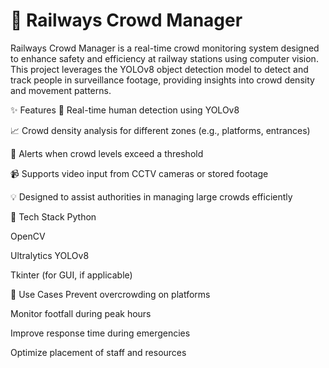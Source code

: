 # 🚆 Railways Crowd Manager
Railways Crowd Manager is a real-time crowd monitoring system designed to enhance safety and efficiency at railway stations using computer vision. This project leverages the YOLOv8 object detection model to detect and track people in surveillance footage, providing insights into crowd density and movement patterns.

✨ Features
🎯 Real-time human detection using YOLOv8

📈 Crowd density analysis for different zones (e.g., platforms, entrances)

🔔 Alerts when crowd levels exceed a threshold

📹 Supports video input from CCTV cameras or stored footage

💡 Designed to assist authorities in managing large crowds efficiently

🔧 Tech Stack
Python

OpenCV

Ultralytics YOLOv8

Tkinter (for GUI, if applicable)

📌 Use Cases
Prevent overcrowding on platforms

Monitor footfall during peak hours

Improve response time during emergencies

Optimize placement of staff and resources
